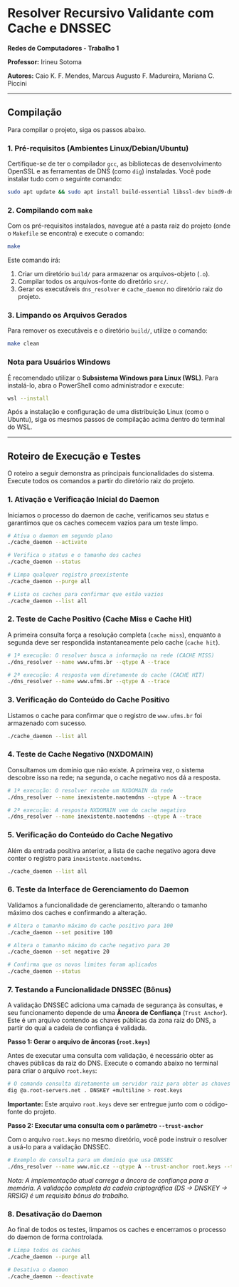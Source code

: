 # Resolver Recursivo Validante com Cache e DNSSEC

**Redes de Computadores - Trabalho 1**

**Professor:** Irineu Sotoma

**Autores:** Caio K. F. Mendes, Marcus Augusto F. Madureira, Mariana C. Piccini

---

## Compilação

Para compilar o projeto, siga os passos abaixo.

### 1. Pré-requisitos (Ambientes Linux/Debian/Ubuntu)

Certifique-se de ter o compilador `gcc`, as bibliotecas de desenvolvimento OpenSSL e as ferramentas de DNS (como `dig`) instaladas. Você pode instalar tudo com o seguinte comando:

```bash
sudo apt update && sudo apt install build-essential libssl-dev bind9-dnsutils -y
```

### 2. Compilando com `make`

Com os pré-requisitos instalados, navegue até a pasta raiz do projeto (onde o `Makefile` se encontra) e execute o comando:

```bash
make
```

Este comando irá:
1.  Criar um diretório `build/` para armazenar os arquivos-objeto (`.o`).
2.  Compilar todos os arquivos-fonte do diretório `src/`.
3.  Gerar os executáveis `dns_resolver` e `cache_daemon` no diretório raiz do projeto.

### 3. Limpando os Arquivos Gerados

Para remover os executáveis e o diretório `build/`, utilize o comando:

```bash
make clean
```

### Nota para Usuários Windows

É recomendado utilizar o **Subsistema Windows para Linux (WSL)**. Para instalá-lo, abra o PowerShell como administrador e execute:

```bash
wsl --install
```

Após a instalação e configuração de uma distribuição Linux (como o Ubuntu), siga os mesmos passos de compilação acima dentro do terminal do WSL.

---

## Roteiro de Execução e Testes

O roteiro a seguir demonstra as principais funcionalidades do sistema. Execute todos os comandos a partir do diretório raiz do projeto.

### 1. Ativação e Verificação Inicial do Daemon

Iniciamos o processo do daemon de cache, verificamos seu status e garantimos que os caches comecem vazios para um teste limpo.

```bash
# Ativa o daemon em segundo plano
./cache_daemon --activate

# Verifica o status e o tamanho dos caches
./cache_daemon --status

# Limpa qualquer registro preexistente
./cache_daemon --purge all

# Lista os caches para confirmar que estão vazios
./cache_daemon --list all
```

### 2. Teste de Cache Positivo (Cache Miss e Cache Hit)

A primeira consulta força a resolução completa (`cache miss`), enquanto a segunda deve ser respondida instantaneamente pelo cache (`cache hit`).

```bash
# 1ª execução: O resolver busca a informação na rede (CACHE MISS)
./dns_resolver --name www.ufms.br --qtype A --trace

# 2ª execução: A resposta vem diretamente do cache (CACHE HIT)
./dns_resolver --name www.ufms.br --qtype A --trace
```

### 3. Verificação do Conteúdo do Cache Positivo

Listamos o cache para confirmar que o registro de `www.ufms.br` foi armazenado com sucesso.

```bash
./cache_daemon --list all
```

### 4. Teste de Cache Negativo (NXDOMAIN)

Consultamos um domínio que não existe. A primeira vez, o sistema descobre isso na rede; na segunda, o cache negativo nos dá a resposta.

```bash
# 1ª execução: O resolver recebe um NXDOMAIN da rede
./dns_resolver --name inexistente.naotemdns --qtype A --trace

# 2ª execução: A resposta NXDOMAIN vem do cache negativo
./dns_resolver --name inexistente.naotemdns --qtype A --trace
```

### 5. Verificação do Conteúdo do Cache Negativo

Além da entrada positiva anterior, a lista de cache negativo agora deve conter o registro para `inexistente.naotemdns`.

```bash
./cache_daemon --list all
```

### 6. Teste da Interface de Gerenciamento do Daemon

Validamos a funcionalidade de gerenciamento, alterando o tamanho máximo dos caches e confirmando a alteração.

```bash
# Altera o tamanho máximo do cache positivo para 100
./cache_daemon --set positive 100

# Altera o tamanho máximo do cache negativo para 20
./cache_daemon --set negative 20

# Confirma que os novos limites foram aplicados
./cache_daemon --status
```

### 7. Testando a Funcionalidade DNSSEC (Bônus)

A validação DNSSEC adiciona uma camada de segurança às consultas, e seu funcionamento depende de uma **Âncora de Confiança** (`Trust Anchor`). Este é um arquivo contendo as chaves públicas da zona raiz do DNS, a partir do qual a cadeia de confiança é validada.

**Passo 1: Gerar o arquivo de âncoras (`root.keys`)**

Antes de executar uma consulta com validação, é necessário obter as chaves públicas da raiz do DNS. Execute o comando abaixo no terminal para criar o arquivo `root.keys`:

```bash
# O comando consulta diretamente um servidor raiz para obter as chaves DNSKEY
dig @a.root-servers.net . DNSKEY +multiline > root.keys
```
**Importante:** Este arquivo `root.keys` deve ser entregue junto com o código-fonte do projeto.

**Passo 2: Executar uma consulta com o parâmetro `--trust-anchor`**

Com o arquivo `root.keys` no mesmo diretório, você pode instruir o resolver a usá-lo para a validação DNSSEC.

```bash
# Exemplo de consulta para um domínio que usa DNSSEC
./dns_resolver --name www.nic.cz --qtype A --trust-anchor root.keys --trace
```
*Nota: A implementação atual carrega a âncora de confiança para a memória. A validação completa da cadeia criptográfica (DS -> DNSKEY -> RRSIG) é um requisito bônus do trabalho.*

### 8. Desativação do Daemon

Ao final de todos os testes, limpamos os caches e encerramos o processo do daemon de forma controlada.

```bash
# Limpa todos os caches
./cache_daemon --purge all

# Desativa o daemon
./cache_daemon --deactivate
```

